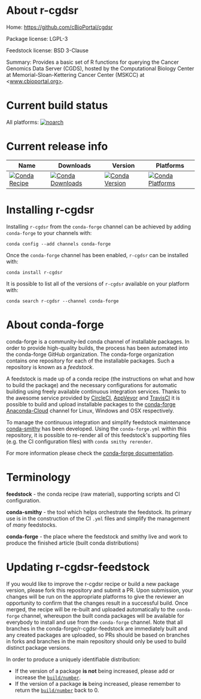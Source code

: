 About r-cgdsr
=============

Home: https://github.com/cBioPortal/cgdsr

Package license: LGPL-3

Feedstock license: BSD 3-Clause

Summary: Provides a basic set of R functions for querying the Cancer Genomics Data Server (CGDS), hosted by the Computational Biology Center at Memorial-Sloan-Kettering Cancer Center (MSKCC) at <www.cbioportal.org>.



Current build status
====================

All platforms:
[![noarch](https://img.shields.io/circleci/project/github/conda-forge/r-cgdsr-feedstock/master.svg?label=noarch)](https://circleci.com/gh/conda-forge/r-cgdsr-feedstock)

Current release info
====================

| Name | Downloads | Version | Platforms |
| --- | --- | --- | --- |
| [![Conda Recipe](https://img.shields.io/badge/recipe-r--cgdsr-green.svg)](https://anaconda.org/conda-forge/r-cgdsr) | [![Conda Downloads](https://img.shields.io/conda/dn/conda-forge/r-cgdsr.svg)](https://anaconda.org/conda-forge/r-cgdsr) | [![Conda Version](https://img.shields.io/conda/vn/conda-forge/r-cgdsr.svg)](https://anaconda.org/conda-forge/r-cgdsr) | [![Conda Platforms](https://img.shields.io/conda/pn/conda-forge/r-cgdsr.svg)](https://anaconda.org/conda-forge/r-cgdsr) |

Installing r-cgdsr
==================

Installing `r-cgdsr` from the `conda-forge` channel can be achieved by adding `conda-forge` to your channels with:

```
conda config --add channels conda-forge
```

Once the `conda-forge` channel has been enabled, `r-cgdsr` can be installed with:

```
conda install r-cgdsr
```

It is possible to list all of the versions of `r-cgdsr` available on your platform with:

```
conda search r-cgdsr --channel conda-forge
```


About conda-forge
=================

conda-forge is a community-led conda channel of installable packages.
In order to provide high-quality builds, the process has been automated into the
conda-forge GitHub organization. The conda-forge organization contains one repository
for each of the installable packages. Such a repository is known as a *feedstock*.

A feedstock is made up of a conda recipe (the instructions on what and how to build
the package) and the necessary configurations for automatic building using freely
available continuous integration services. Thanks to the awesome service provided by
[CircleCI](https://circleci.com/), [AppVeyor](https://www.appveyor.com/)
and [TravisCI](https://travis-ci.org/) it is possible to build and upload installable
packages to the [conda-forge](https://anaconda.org/conda-forge)
[Anaconda-Cloud](https://anaconda.org/) channel for Linux, Windows and OSX respectively.

To manage the continuous integration and simplify feedstock maintenance
[conda-smithy](https://github.com/conda-forge/conda-smithy) has been developed.
Using the ``conda-forge.yml`` within this repository, it is possible to re-render all of
this feedstock's supporting files (e.g. the CI configuration files) with ``conda smithy rerender``.

For more information please check the [conda-forge documentation](https://conda-forge.org/docs/).

Terminology
===========

**feedstock** - the conda recipe (raw material), supporting scripts and CI configuration.

**conda-smithy** - the tool which helps orchestrate the feedstock.
                   Its primary use is in the construction of the CI ``.yml`` files
                   and simplify the management of *many* feedstocks.

**conda-forge** - the place where the feedstock and smithy live and work to
                  produce the finished article (built conda distributions)


Updating r-cgdsr-feedstock
==========================

If you would like to improve the r-cgdsr recipe or build a new
package version, please fork this repository and submit a PR. Upon submission,
your changes will be run on the appropriate platforms to give the reviewer an
opportunity to confirm that the changes result in a successful build. Once
merged, the recipe will be re-built and uploaded automatically to the
`conda-forge` channel, whereupon the built conda packages will be available for
everybody to install and use from the `conda-forge` channel.
Note that all branches in the conda-forge/r-cgdsr-feedstock are
immediately built and any created packages are uploaded, so PRs should be based
on branches in forks and branches in the main repository should only be used to
build distinct package versions.

In order to produce a uniquely identifiable distribution:
 * If the version of a package **is not** being increased, please add or increase
   the [``build/number``](https://conda.io/docs/user-guide/tasks/build-packages/define-metadata.html#build-number-and-string).
 * If the version of a package **is** being increased, please remember to return
   the [``build/number``](https://conda.io/docs/user-guide/tasks/build-packages/define-metadata.html#build-number-and-string)
   back to 0.

